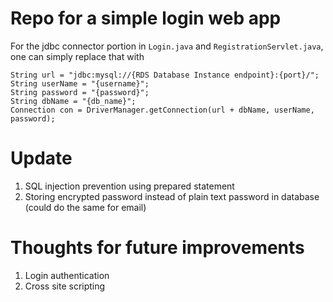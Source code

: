 # Repo for a simple login web app

For the jdbc connector portion in `Login.java` and `RegistrationServlet.java`, one can simply replace that with 

    String url = "jdbc:mysql://{RDS Database Instance endpoint}:{port}/";
    String userName = "{username}";
    String password = "{password}";
    String dbName = "{db_name}"; 
    Connection con = DriverManager.getConnection(url + dbName, userName, password);

# Update 
1. SQL injection prevention using prepared statement
2. Storing encrypted password instead of plain text password in database (could do the same for email)

# Thoughts for future improvements
1. Login authentication
2. Cross site scripting
